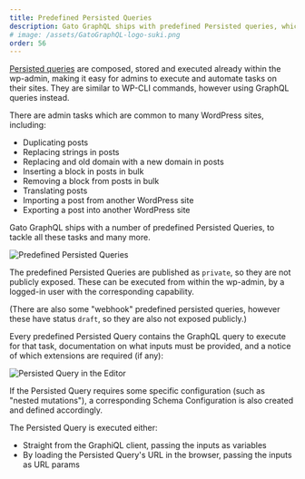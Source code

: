 ```yaml
---
title: Predefined Persisted Queries
description: Gato GraphQL ships with predefined Persisted queries, which tackle several admin tasks that are common to many WordPress sites.
# image: /assets/GatoGraphQL-logo-suki.png
order: 56
---
```


[Persisted queries](../persisted-queries) are composed, stored and executed already within the wp-admin, making it easy for admins to execute and automate tasks on their sites. They are similar to WP-CLI commands, however using GraphQL queries instead.

There are admin tasks which are common to many WordPress sites, including:

- Duplicating posts
- Replacing strings in posts
- Replacing and old domain with a new domain in posts
- Inserting a block in posts in bulk
- Removing a block from posts in bulk
- Translating posts
- Importing a post from another WordPress site
- Exporting a post into another WordPress site

Gato GraphQL ships with a number of predefined Persisted Queries, to tackle all these tasks and many more.

<div class="img-width-1024" markdown=1>

![Predefined Persisted Queries](/assets/guides/downstream/predefined-persisted-queries.png "Predefined Persisted Queries")

</div>

The predefined Persisted Queries are published as `private`, so they are not publicly exposed. These can be executed from within the wp-admin, by a logged-in user with the corresponding capability.

(There are also some "webhook" predefined persisted queries, however these have status `draft`, so they are also not exposed publicly.)

Every predefined Persisted Query contains the GraphQL query to execute for that task, documentation on what inputs must be provided, and a notice of which extensions are required (if any):

<div class="img-width-1024" markdown=1>

![Persisted Query in the Editor](/assets/guides/downstream/predefined-persisted-query-editor.png "Persisted Query in the Editor")

</div>

If the Persisted Query requires some specific configuration (such as "nested mutations"), a corresponding Schema Configuration is also created and defined accordingly.

The Persisted Query is executed either:

- Straight from the GraphiQL client, passing the inputs as variables
- By loading the Persisted Query's URL in the browser, passing the inputs as URL params
